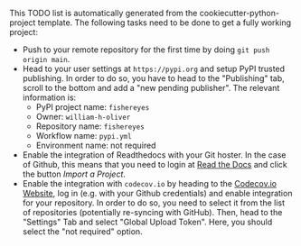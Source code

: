 This TODO list is automatically generated from the cookiecutter-python-project template.
The following tasks need to be done to get a fully working project:

* Push to your remote repository for the first time by doing `git push origin main`.
* Head to your user settings at `https://pypi.org` and setup PyPI trusted publishing.
  In order to do so, you have to head to the "Publishing" tab, scroll to the bottom
  and add a "new pending publisher". The relevant information is:
  * PyPI project name: `fishereyes`
  * Owner: `william-h-oliver`
  * Repository name: `fishereyes`
  * Workflow name: `pypi.yml`
  * Environment name: not required
* Enable the integration of Readthedocs with your Git hoster. In the case of Github, this means
  that you need to login at [Read the Docs](https://readthedocs.org) and click the button
  *Import a Project*.
* Enable the integration with `codecov.io` by heading to the [Codecov.io Website](https://codecov.io),
  log in (e.g. with your Github credentials) and enable integration for your repository. In order to do
  so, you need to select it from the list of repositories (potentially re-syncing with GitHub). Then, head
  to the "Settings" Tab and select "Global Upload Token". Here, you should select the "not required" option.
